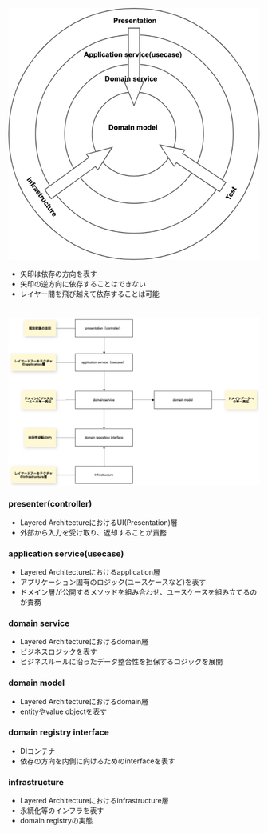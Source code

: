 ![Architecture図](onion_architecture_circle.png)
- 矢印は依存の方向を表す
- 矢印の逆方向に依存することはできない
- レイヤー間を飛び越えて依存することは可能
#

![Architecture図](onion_architecture.png)

### presenter(controller)
- Layered ArchitectureにおけるUI(Presentation)層
- 外部から入力を受け取り、返却することが責務

### application service(usecase)
- Layered Architectureにおけるapplication層
- アプリケーション固有のロジック(ユースケースなど)を表す
- ドメイン層が公開するメソッドを組み合わせ、ユースケースを組み立てるのが責務

### domain service
- Layered Architectureにおけるdomain層
- ビジネスロジックを表す
- ビジネスルールに沿ったデータ整合性を担保するロジックを展開

### domain model
- Layered Architectureにおけるdomain層
- entityやvalue objectを表す

### domain registry interface
- DIコンテナ
- 依存の方向を内側に向けるためのinterfaceを表す

### infrastructure
- Layered Architectureにおけるinfrastructure層
- 永続化等のインフラを表す
- domain registryの実態
